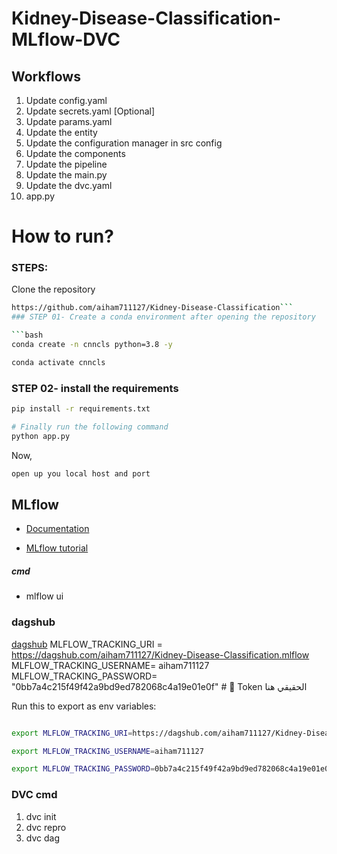 # Kidney-Disease-Classification-MLflow-DVC


## Workflows

1. Update config.yaml
2. Update secrets.yaml [Optional]
3. Update params.yaml
4. Update the entity
5. Update the configuration manager in src config
6. Update the components
7. Update the pipeline 
8. Update the main.py
9. Update the dvc.yaml
10. app.py

# How to run?
### STEPS:

Clone the repository

```bash
https://github.com/aiham711127/Kidney-Disease-Classification```
### STEP 01- Create a conda environment after opening the repository

```bash
conda create -n cnncls python=3.8 -y
```

```bash
conda activate cnncls
```


### STEP 02- install the requirements
```bash
pip install -r requirements.txt
```

```bash
# Finally run the following command
python app.py
```

Now,
```bash
open up you local host and port
```


## MLflow

- [Documentation](https://mlflow.org/docs/latest/index.html)

- [MLflow tutorial](https://youtu.be/qdcHHrsXA48?si=bD5vDS60akNphkem)

##### cmd
- mlflow ui

### dagshub
[dagshub](https://dagshub.com/)
MLFLOW_TRACKING_URI = https://dagshub.com/aiham711127/Kidney-Disease-Classification.mlflow
MLFLOW_TRACKING_USERNAME= aiham711127
MLFLOW_TRACKING_PASSWORD= "0bb7a4c215f49f42a9bd9ed782068c4a19e01e0f"  # 🔑 Token الحقيقي هنا

Run this to export as env variables:

```bash

export MLFLOW_TRACKING_URI=https://dagshub.com/aiham711127/Kidney-Disease-Classification.mlflow

export MLFLOW_TRACKING_USERNAME=aiham711127 

export MLFLOW_TRACKING_PASSWORD=0bb7a4c215f49f42a9bd9ed782068c4a19e01e0f

```

### DVC cmd

1. dvc init
2. dvc repro
3. dvc dag
